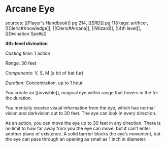 # Arcane Eye
sources: [[Player's Handbook]] pg 214, [[SRD]] pg 118
tags: artificer, [[Cleric#Knowledge]], [[Cleric#Arcana]], [[Wizard]], [[4th level]], [[Divination Spells]]

**4th-level divination**

*Casting time*: 1 action

*Range*: 30 feet

*Components*: V, S, M (a bit of bat fur)

*Duration*: Concentration, up to 1 hour

You create an [[invisible]], magical eye within range that hovers in the for the duration.

You mentally receive visual information from the eye, which has normal vision and darkvision out to 30 feet. The eye can look in every direction.

As an action, you can move the eye up to 30 feet in any direction. There is no limit to how far away from you the eye can move, but it can’t enter another plane of existence. A solid barrier blocks the eye’s movement, but the eye can pass through an opening as small as 1 inch in diameter.
